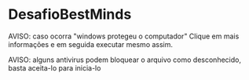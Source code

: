 # DesafioBestMinds
 
AVISO: caso ocorra "windows protegeu o computador" Clique em mais informações e em seguida executar mesmo assim.


AVISO: alguns antivirus podem bloquear o arquivo como desconhecido, basta aceita-lo para inicia-lo
